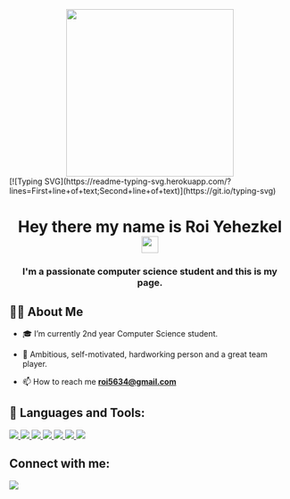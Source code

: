 <div id="header" align="center">
  <img src="https://media.giphy.com/media/RN8FdaB6T1bkkI5n4I/giphy.gif" width="300"/>
</div>
[![Typing SVG](https://readme-typing-svg.herokuapp.com/?lines=First+line+of+text;Second+line+of+text)](https://git.io/typing-svg)
<h1 align="center">
  Hey there my name is Roi Yehezkel
  <img src="https://media.giphy.com/media/hvRJCLFzcasrR4ia7z/giphy.gif" width="30px" height="30px"/>
</h1>

<h3 align="center">I'm a passionate computer science student and this is my page.</h3>
           
## 🙋‍♂️ About Me
 
- 🎓 I’m currently 2nd year Computer Science student.
 
- 💪 Ambitious, self-motivated, hardworking person and a great team player.
 
- 📫 How to reach me **roi5634@gmail.com** 
 
## 🚀 Languages and Tools:
 
<p align="left"> 
    <a href="https://www.java.com" target="_blank"> <img src="https://img.icons8.com/color/48/000000/java-coffee-cup-logo.png"/> </a>
    <a href="https://reactjs.org/" target="_blank"> <img src="https://img.icons8.com/color/48/000000/react-native.png"/> </a> </a> 
    <a href="https://developer.mozilla.org/en-US/docs/Web/JavaScript" target="_blank"> <img src="https://img.icons8.com/color/48/000000/javascript.png"/> </a> 
    <a href="https://www.w3.org/html/" target="_blank"> <img src="https://img.icons8.com/color/48/000000/html-5.png"/> </a> 
    <a href="https://www.w3schools.com/css/" target="_blank"> 
    <img src="https://img.icons8.com/color/48/000000/css3.png"/> </a> 
    <a href="https://getbootstrap.com" target="_blank"> 
    <img src="https://img.icons8.com/color/48/000000/bootstrap.png"/> <a> 
    <a href="https://www.python.org" target="_blank"> 
    <img src="https://img.icons8.com/color/48/000000/python.png"/> </a> 
    <a style="padding-right:8px;" href="https://nodejs.org" target="_blank"> 
<!--     <img src="https://img.icons8.com/color/48/000000/nodejs.png"/> </a>  -->
 </a>
</p>
 
 
## Connect with me:
<p align="left">
<a href = "https://www.linkedin.com/in/roi-yehezkel-b97056231/"><img src="https://img.icons8.com/fluent/48/000000/linkedin.png"/></a>
</p>

